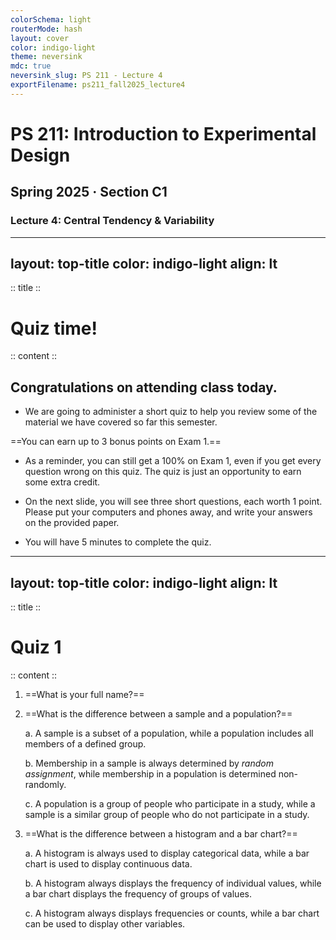 ```yaml
---
colorSchema: light
routerMode: hash
layout: cover
color: indigo-light
theme: neversink
mdc: true
neversink_slug: PS 211 - Lecture 4
exportFilename: ps211_fall2025_lecture4
---
```


# PS 211: Introduction to Experimental Design
## Spring 2025 · Section C1
### Lecture 4: Central Tendency & Variability

---
layout: top-title
color: indigo-light
align: lt
---

:: title ::
# Quiz time!

:: content ::
## Congratulations on attending class today. 

- We are going to administer a short quiz to help you review some of the material we have covered so far this semester.

==You can earn up to 3 bonus points on Exam 1.==

-  As a reminder, you can still get a 100% on Exam 1, even if you get every question wrong on this quiz. The quiz is just an opportunity to earn some extra credit.

- On the next slide, you will see three short questions, each worth 1 point. Please put your computers and phones away, and write your answers on the provided paper.

- You will have 5 minutes to complete the quiz.

---
layout: top-title
color: indigo-light
align: lt
---

:: title ::
# Quiz 1

:: content ::

1. ==What is your full name?==

2. ==What is the difference between a sample and a population?==

    a. A sample is a subset of a population, while a population includes all members of a defined group.

    b. Membership in a sample is always determined by *random assignment*, while membership in a population is determined non-randomly.

    c. A population is a group of people who participate in a study, while a sample is a similar group of people who do not participate in a study.

3. ==What is the difference between a histogram and a bar chart?==

    a. A histogram is always used to display categorical data, while a bar chart is used to display continuous data.

    b. A histogram always displays the frequency of individual values, while a bar chart displays the frequency of groups of values.

    c. A histogram always displays frequencies or counts, while a bar chart can be used to display other variables.

 